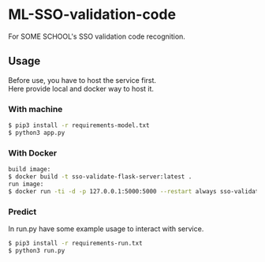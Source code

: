 # ML-SSO-validation-code
For SOME SCHOOL's SSO validation code recognition.


## Usage
Before use, you have to host the service first.  
Here provide local and docker way to host it.
### With machine
```sh
$ pip3 install -r requirements-model.txt
$ python3 app.py
```
### With Docker
```sh
build image:
$ docker build -t sso-validate-flask-server:latest .
run image:
$ docker run -ti -d -p 127.0.0.1:5000:5000 --restart always sso-validate-flask-server:latest 
```

### Predict
In run.py have some example usage to interact with service.
```sh
$ pip3 install -r requirements-run.txt
$ python3 run.py
```
